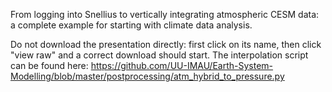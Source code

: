 From logging into Snellius to vertically integrating atmospheric CESM data: a complete example for starting with climate data analysis. 

Do not download the presentation directly: first click on its name, then click "view raw" and a correct download should start. The interpolation script can be found here: https://github.com/UU-IMAU/Earth-System-Modelling/blob/master/postprocessing/atm_hybrid_to_pressure.py
